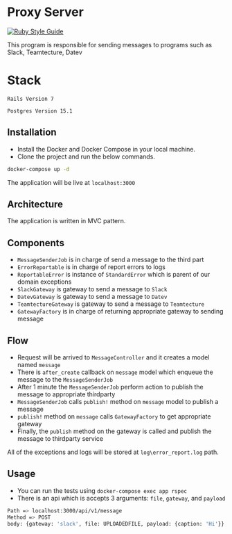 # Proxy Server
[![Ruby Style Guide](https://img.shields.io/badge/code_style-rubocop-brightgreen.svg)](https://github.com/rubocop/rubocop)

This program is responsible for sending messages to programs such as Slack, Teamtecture, Datev


# Stack
`Rails Version 7`

`Postgres Version 15.1`

## Installation
- Install the Docker and Docker Compose in your local machine.
- Clone the project and run the below commands.
```bash
docker-compose up -d
```
The application will be live at `localhost:3000`

## Architecture

The application is written in MVC pattern.

## Components

-  `MessageSenderJob` is in charge of send a message to the third part
- `ErrorReportable` is in charge of report errors to logs
- `ReportableError` is instance of `StandardError` which is parent of our domain exceptions
- `SlackGateway` is gateway to send a message to `Slack`
- `DatevGateway` is gateway to send a message to `Datev`
- `TeamtectureGateway` is gateway to send a message to `Teamtecture`
- `GatewayFactory` is in charge of returning appropriate gateway to sending message

## Flow
-  Request will be arrived to `MessageController` and it creates a model named `message`
- There is `after_create` callback on `message` model which enqueue the message to the `MessageSenderJob`
- After 1 minute the `MessageSenderJob` perform action to publish the message to appropriate thirdparty
- `MessageSenderJob` calls `publish!` method on `message` model to publish a message
- `publish!` method on `message` calls `GatewayFactory` to get appropriate gateway
- Finally, the `publish` method on the gateway is called and publish the message to thirdparty service

All of the exceptions and logs will be stored at `log\error_report.log` path.


## Usage

- You can run the tests using `docker-compose exec app rspec`
- There is an api which is accepts 3 arguments: `file`, `gateway`, and `payload`

```bash
Path => localhost:3000/api/v1/message
Method => POST
body: {gateway: 'slack', file: UPLOADEDFILE, payload: {caption: 'Hi'}}

```
